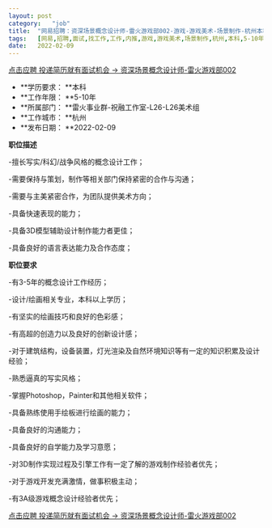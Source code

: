 ```yaml
---
layout:	post
category:	"job"
title:	"网易招聘：资深场景概念设计师-雷火游戏部002-游戏-游戏美术-场景制作-杭州本科5-10年"
tags:	[网易,招聘,面试,找工作,工作,内推,游戏,游戏美术,场景制作,杭州,本科,5-10年]
date:	2022-02-09
---
```


[点击应聘 投递简历就有面试机会 ->  资深场景概念设计师-雷火游戏部002](http://mobile.bole.netease.com/bole/boleDetail?id=13551&employeeId=346f03c3cda5f04c&key=all)



- **学历要求： **本科
- **工作年限： **5-10年
- **所属部门： **雷火事业群-祝融工作室-L26-L26美术组
- **工作城市： **杭州
- **发布日期： **2022-02-09



**职位描述**

-擅长写实/科幻/战争风格的概念设计工作；

-需要保持与策划，制作等相关部门保持紧密的合作与沟通；

-需要与主美紧密合作，为团队提供美术方向；

-具备快速表现的能力；

-具备3D模型辅助设计制作能力者更佳；

-具备良好的语言表达能力及合作态度；



**职位要求**

-有3-5年的概念设计工作经历；

-设计/绘画相关专业，本科以上学历；

-有坚实的绘画技巧和良好的色彩感；

-有高超的创造力以及良好的创新设计感；

-对于建筑结构，设备装置，灯光渲染及自然环境知识等有一定的知识积累及设计经验；

-熟悉逼真的写实风格；

-掌握Photoshop，Painter和其他相关软件；

-具备熟练使用手绘板进行绘画的能力；

-具备良好的沟通能力；

-具备良好的自学能力及学习意愿；

-对3D制作实现过程及引擎工作有一定了解的游戏制作经验者优先；

-对于游戏开发充满激情，做事积极主动；

-有3A级游戏概念设计经验者优先；



[点击应聘 投递简历就有面试机会 ->  资深场景概念设计师-雷火游戏部002](http://mobile.bole.netease.com/bole/boleDetail?id=13551&employeeId=346f03c3cda5f04c&key=all)